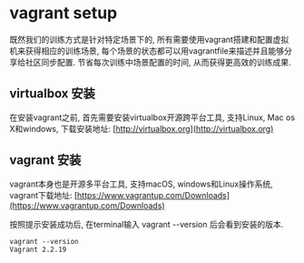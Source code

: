 # vagrant setup

既然我们的训练方式是针对特定场景下的, 所有需要使用vagrant搭建和配置虚拟机来获得相应的训练场景,  每个场景的状态都可以用vagrantfile来描述并且能够分享给社区同步配置. 节省每次训练中场景配置的时间, 从而获得更高效的训练成果.&#x20;

## virtualbox 安装

在安装vagrant之前, 首先需要安装virtualbox开源跨平台工具,  支持Linux, Mac os X和windows, 下载安装地址: [http://virtualbox.org](http://virtualbox.org)

## vagrant 安装

vagrant本身也是开源多平台工具, 支持macOS, windows和Linux操作系统, vagrant下载地址: [https://www.vagrantup.com/Downloads](https://www.vagrantup.com/Downloads)

按照提示安装成功后, 在terminal输入 vagrant --version 后会看到安装的版本.&#x20;

```
vagrant --version
Vagrant 2.2.19
```
